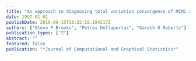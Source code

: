 ```yaml
---
title: "An approach to diagnosing total variation convergence of MCMC algorithms"
date: 1997-01-01
publishDate: 2019-09-15T18:32:18.184217Z
authors: ["Steve P Brooks", "Petros Dellaportas", "Gareth O Roberts"]
publication_types: ["2"]
abstract: ""
featured: false
publication: "*Journal of Computational and Graphical Statistics*"
---
```


